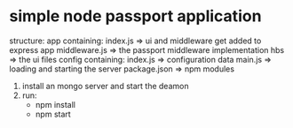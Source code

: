 # simple node passport application

structure:
	app containing:
		index.js => ui and middleware get added to express app
		middleware.js => the passport middleware implementation
		hbs => the ui files
	config containing:
		index.js => configuration data
	main.js => loading and starting the server
	package.json => npm modules

1. install an mongo server and start the deamon
2. run:
	* npm install
	* npm start